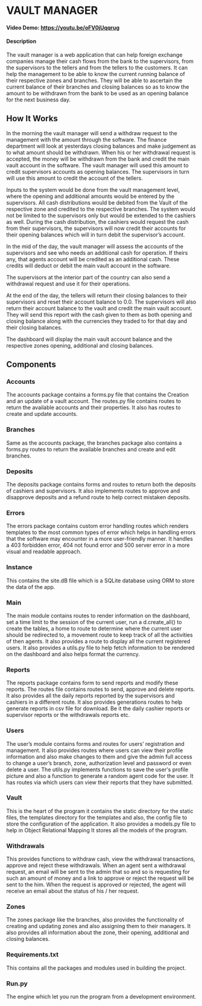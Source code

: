 # VAULT MANAGER

#### Video Demo:  <https://youtu.be/oFV0jUqqrug>

#### Description

The vault manager is a web application that can help foreign exchange companies manage their cash flows from the bank to the supervisors,
from the supervisors to the tellers and from the tellers to the customers.
It can help the management to be able to know the current running balance of their respective zones and branches.
They will be able to ascertain the current balance of their branches and closing balances so as to know the amount to be withdrawn from the bank
to be used as an opening balance for the next business day.

## How It Works

In the morning the vault manager will send a withdraw request to the management with the amount through the software. The finance department will
look at yesterdays closing balances and make judgement as to what amount should be withdrawn. When his or her withdrawal request is accepted,
the money will be withdrawn from the bank and credit the main vault account in the software. The vault manager will used this amount to credit
supervisors accounts as opening balances. The supervisors in turn will use this amount to credit the account of the tellers.

Inputs to the system would be done from the vault management level, where the opening and additional amounts would be entered by the
supervisors. All cash distributions would be debited from the Vault of the respective zone and credited to the respective branches.
The system would not be limited to the supervisors only but would be extended to the cashiers as well.
During the cash distribution, the cashiers would request the cash from their supervisors, the supervisors will now credit their accounts
for their opening balances which will in turn debit the supervisor’s account.

In the mid of the day, the vault manager will assess the accounts of the supervisors and see who needs an additional cash for operation.
If theirs any, that agents account will be credited as an additional cash. These credits will deduct or debit the main vault account in the software.

The supervisors at the interior part of the country can also send a withdrawal request and use it for their operations.

At the end of the day, the tellers will return their closing balances to their supervisors and reset their account balance to 0.0.
The supervisors will also return their account balance to the vault and credit the main vault account. They will send this report with the 
cash given to them as both opening and closing balance along with the currencies they traded to for that day and their closing balances.

The dashboard will display the main vault account balance and the respective zones opening, additional and closing balances.

## Components

### Accounts

The accounts package contains a forms.py file that contains the Creation and an update of a vault account.
The routes.py file contains routes to return the available accounts and their properties. It also has routes to create and update accounts.

### Branches

Same as the accounts package, the branches package also contains a forms.py routes to return the available branches and create and edit branches.

### Deposits

The deposits package contains forms and routes to return both the deposits of cashiers and supervisors. It also implements routes to
approve and disapprove deposits and a refund route to help correct mistaken deposits.

### Errors

The errors package contains custom error handling routes which renders templates to the most common types of error
which helps in handling errors that the software may encounter in a more user-friendly manner.
It handles a 403 forbidden error, 404 not found error and 500 server error in a more visual and readable approach.

### Instance

This contains the site.dB file which is a SQLite database using ORM to store the data of the app.

### Main

The main module contains routes to render information on the dashboard, set a time limit to the session of the current user,
run a d.create_all() to create the tables, a home to route to determine where the current user should be redirected to,
a movement route to keep track of all the activities of then agents. It also provides a route to display all the current registered users.
It also provides a utils.py file to help fetch information to be rendered on the dashboard and also helps format the currency.

### Reports

The reports package contains form to send reports and modify these reports. The routes file contains routes to send, approve and delete reports.
It also provides all the daily reports reported by the supervisors and cashiers in a different route. It also provides generations routes
to help generate reports in csv file for download. Be it the daily cashier reports or supervisor reports or the withdrawals reports etc.

### Users

The user’s module contains forms and routes for users’ registration and management.
It also provides routes where users can view their profile information and also make changes to them and give the admin full access to
change a user’s branch, zone, authorization level and password or even delete a user.
The utils.py implements functions to save the user's profile picture and also a function to generate a random agent code for the user.
It has routes via which users can view their reports that they have submitted.

### Vault

This is the heart of the program it contains the static directory for the static files, the templates directory for the templates
and also, the config file to store the configuration of the application. It also provides a models.py file to help in Object Relational Mapping
It stores all the models of the program.

### Withdrawals

This provides functions to withdraw cash, view the withdrawal transactions, approve and reject these withdrawals.
When an agent sent a withdrawal request, an email will be sent to the admin that so and so is requesting for such an amount of money
and a link to approve or reject the request will be sent to the him. When the request is approved or rejected, the agent will receive an email
about the status of his / her request.

### Zones

The zones package like the branches, also provides the functionality of creating and updating zones and also assigning them to their managers.
It also provides all information about the zone, their opening, additional and closing balances.

### Requirements.txt

This contains all the packages and modules used in building the project.

### Run.py

The engine which let you run the program from a development environment.
